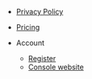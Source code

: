 <!-- _navbar.md -->

* [Privacy Policy](privacy.md)

* [Pricing](pricing.md)

* Account
  * [Register](https://www.bustake.com/#/quickstart?id=new-user-registration)
  * [Console website](https://console.bustake.com)

